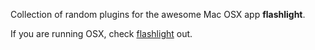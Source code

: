 

Collection of random plugins for the awesome Mac OSX app **flashlight**.

If you are running OSX, check [flashlight](http://flashlight.nateparrott.com) out.
